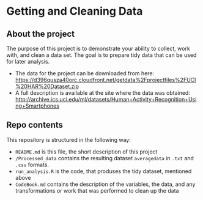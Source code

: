 # Getting and Cleaning Data

## About the project

The purpose of this project is to demonstrate your ability to collect, work with, and clean a data set.
The goal is to prepare tidy data that can be used for later analysis.

- The data for the project can be downloaded from here:
https://d396qusza40orc.cloudfront.net/getdata%2Fprojectfiles%2FUCI%20HAR%20Dataset.zip
- A full description is available at the site where the data was obtained:
http://archive.ics.uci.edu/ml/datasets/Human+Activity+Recognition+Using+Smartphones


## Repo contents
This repository is structured in the following way:

- `README.md` is this file, the short description of this project
- `/Processed_data` contains the resulting dataset `averagedata` in `.txt` and `.csv` formats.
- `run_analysis.R` is the code, that produses the tidy dataset, mentioned above
- `CodeBook.md` contains the description of the variables, the data, and any transformations or work that was performed to clean up the data